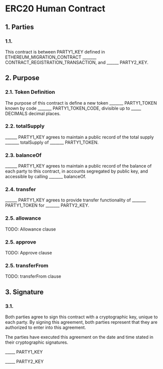 # ERC20 Human Contract

## 1. Parties

### 1.1.

This contract is between PARTY1_KEY defined in ETHEREUM_MIGRATION_CONTRACT _______ CONTRACT_REGISTRATION_TRANSACTION, and ______ PARTY2_KEY.

## 2. Purpose

### 2.1. Token Definition

The purpose of this contract is define a new token _______ PARTY1_TOKEN known by code _______ PARTY1_TOKEN_CODE, divisible up to _____ DECIMALS decimal places.

### 2.2. totalSupply

______ PARTY1_KEY agrees to maintain a public record of the total supply _______ totalSupply of _______ PARTY1_TOKEN.

### 2.3. balanceOf

______ PARTY1_KEY agrees to maintain a public record of the balance of each party to this contract, in accounts segregated by public key, and accessible by calling _______ balanceOf.

### 2.4. transfer

______ PARTY1_KEY agrees to provide transfer functionality of _______ PARTY1_TOKEN for _______ PARTY2_KEY.

### 2.5. allowance

TODO: Allowance clause

### 2.5. approve

TODO: Approve clause

### 2.5. transferFrom

TODO: transferFrom clause

## 3. Signature

### 3.1.

Both parties agree to sign this contract with a cryptographic key, unique to each party. By signing this agreement, both parties represent that they are authorized to enter into this agreement.

The parties have executed this agreement on the date and time stated in their cryptographic signatures.

_____ PARTY1_KEY

_____ PARTY2_KEY

